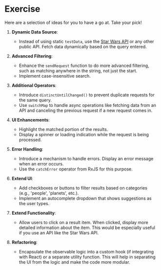 # Exercise

Here are a selection of ideas for you to have a go at. Take your pick!

1. **Dynamic Data Source**:
   - Instead of using static `testData`, use the [Star Wars API](https://swapi.dev/) or any other public API. Fetch data dynamically based on the query entered.

2. **Advanced Filtering**:
   - Enhance the `sendRequest` function to do more advanced filtering, such as matching anywhere in the string, not just the start.
   - Implement case-insensitive search.

3. **Additional Operators**:
   - Introduce `distinctUntilChanged()` to prevent duplicate requests for the same query.
   - Use `switchMap` to handle async operations like fetching data from an API and canceling the previous request if a new request comes in.

4. **UI Enhancements**:
   - Highlight the matched portion of the results.
   - Display a spinner or loading indication while the request is being processed.

5. **Error Handling**:
   - Introduce a mechanism to handle errors. Display an error message when an error occurs.
   - Use the `catchError` operator from RxJS for this purpose.

6. **Extend UI**:
   - Add checkboxes or buttons to filter results based on categories (e.g., 'people', 'planets', etc.).
   - Implement an autocomplete dropdown that shows suggestions as the user types.

7. **Extend Functionality**:
   - Allow users to click on a result item. When clicked, display more detailed information about the item. This would be especially useful if you use an API like the Star Wars API.

8. **Refactoring**:
   - Encapsulate the observable logic into a custom hook (if integrating with React) or a separate utility function. This will help in separating the UI from the logic and make the code more modular.

